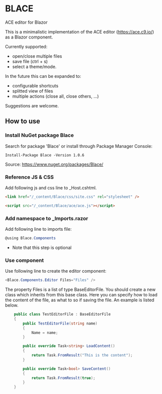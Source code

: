 # BLACE
ACE editor for Blazor

This is a minimalistic implementation of the ACE editor (https://ace.c9.io/) as a Blazor component. 

Currently supported: 
* open/close multiple files
* save file (ctrl + s)
* select a theme/mode.

In the future this can be expanded to: 
* configurable shortcuts
* splitted view of files
* multiple actions (close all, close others, ...)

Suggestions are welcome.

## How to use
### Install NuGet package Blace

Search for package 'Blace' or install through Package Manager Console:
```
Install-Package Blace -Version 1.0.6
```
Source: https://www.nuget.org/packages/Blace/

### Reference JS & CSS
Add following js and css line to _Host.cshtml.

```html
<link href="/_content/Blace/css/site.css" rel="stylesheet" />
```

```html
<script src="/_content/Blace/ace/ace.js"></script>
```

### Add namespace to _Imports.razor
Add following line to imports file:
```csharp
@using Blace.Components 
```
* Note that this step is optional

### Use component
Use following line to create the editor component:

```csharp
<Blace.Components.Editor Files="Files" />
```

The property Files is a list of type BaseEditorFile. You should create a new class which inherits from this base class.
Here you can specify how to load the content of the file, as what to so if saving the file. An example is listed below.

```csharp
    public class TestEditorFile : BaseEditorFile
    {
        public TestEditorFile(string name)
        {
            Name = name;
        }

        public override Task<string> LoadContent()
        {
            return Task.FromResult("This is the content");
        }

        public override Task<bool> SaveContent()
        {
            return Task.FromResult(true);
        }
    }
```
